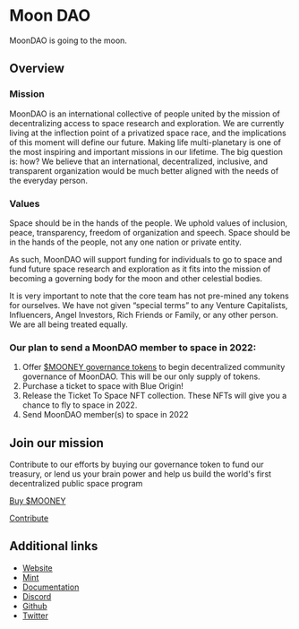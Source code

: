 # Moon DAO

MoonDAO is going to the moon.

## Overview
### Mission
MoonDAO is an international collective of people united by the mission of decentralizing access to space research and exploration. We are currently living at the inflection point of a privatized space race, and the implications of this moment will define our future. Making life multi-planetary is one of the most inspiring and important missions in our lifetime. The big question is: how? We believe that an international, decentralized, inclusive, and transparent organization would be much better aligned with the needs of the everyday person.

### Values
Space should be in the hands of the people.
We uphold values of inclusion, peace, transparency, freedom of organization and speech. Space should be in the hands of the people, not any one nation or private entity.

As such, MoonDAO will support funding for individuals to go to space and fund future space research and exploration as it fits into the mission of becoming a governing body for the moon and other celestial bodies.

It is very important to note that the core team has not pre-mined any tokens for ourselves. We have not given “special terms” to any Venture Capitalists, Influencers, Angel Investors, Rich Friends or Family, or any other person. We are all being treated equally.

### Our plan to send a MoonDAO member to space in 2022:
1. Offer [$MOONEY governance tokens](https://moondao.com/docs/token) to begin decentralized community governance of MoonDAO. This will be our only supply of tokens.
1. Purchase a ticket to space with Blue Origin!
1. Release the Ticket To Space NFT collection. These NFTs will give you a chance to fly to space in 2022.
1. Send MoonDAO member(s) to space in 2022


## Join our mission

Contribute to our efforts by buying our governance token to fund our treasury, or lend us your brain power and help us build the world's first decentralized public space program

[Buy $MOONEY](https://app.uniswap.org/#/swap?inputCurrency=ETH&outputCurrency=0x20d4DB1946859E2Adb0e5ACC2eac58047aD41395&chain=mainnet)

[Contribute](https://moondao.com/docs/contribute)

## Additional links

* [Website](https://moondao.com/)
* [Mint](https://mint.moondao.com/)
* [Documentation](https://moondao.com/docs/introduction)
* [Discord](https://discord.gg/5nAu7K9aES)
* [Github](https://github.com/Official-MoonDao)
* [Twitter](https://twitter.com/OfficialMoonDAO)